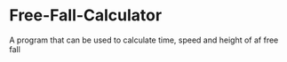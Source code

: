 # Free-Fall-Calculator
A program that can be used to calculate time, speed and height of af free fall
